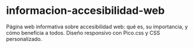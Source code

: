# informacion-accesibilidad-web
Página web informativa sobre accesibilidad web: qué es, su importancia, y cómo beneficia a todos. Diseño responsivo con Pico.css y CSS personalizado.
